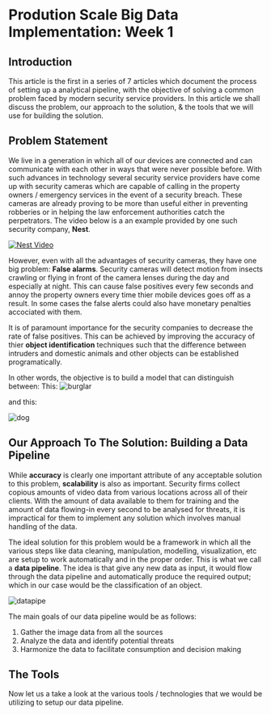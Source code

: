 # Prodution Scale Big Data Implementation: Week 1
## Introduction
This article is the first in a series of 7 articles which document the process of setting up a analytical pipeline, with the objective of solving a common problem faced by modern security service providers. In this article we shall discuss the problem, our approach to the solution, & the tools that we will use for building the solution.

## Problem Statement
We live in a generation in which all of our devices are connected and can communicate with each other in ways that were never possible before. With such advances in technology several security service providers have come up with security cameras which are capable of calling in the property owners / emergency services in the event of a security breach. These cameras are already proving to be more than useful either in preventing robberies or in helping the law enforcement authorities catch the perpetrators. The video below is a an example provided by one such security company, **Nest**.

[![Nest Video](https://img.youtube.com/vi/CVnU1nowH0I/0.jpg)](https://www.youtube.com/watch?v=CVnU1nowH0I)

However, even with all the advantages of security cameras, they have one big problem: **False alarms**. Security cameras will detect motion from insects crawling or flying in front of the camera lenses during the day and especially at night. This can cause false positives every few seconds and annoy the property owners every time thier mobile devices goes off as a result. In some cases the false alerts could also have monetary penalties accociated with them.

It is of paramount importance for the security companies to decrease the rate of false positives. This can be achieved by improving the accuracy of thier **object identification** techniques such that the difference between intruders and domestic animals and other objects can be established programatically. 

In other words, the objective is to build a model that can distinguish between:
This:
![burglar](https://cdn.agriland.ie/uploads/2015/11/breaking-and-entering-425x235.jpg)

and this:

![dog](https://us.123rf.com/450wm/thesupe87/thesupe870805/thesupe87080500115/3098389-ritratto-di-un-giovane-tri-color-beagle-cucciolo.jpg?ver=6)

## Our Approach To The Solution: Building a Data Pipeline
While **accuracy** is clearly one important attribute of any acceptable solution to this problem, **scalability** is also as important. Security firms collect copious amounts of video data from various locations across all of their clients. With the amount of data available to them for training and the amount of data flowing-in every second to be analysed for threats, it is impractical for them to implement any solution which involves manual handling of the data. 

The ideal solution for this problem would be a framework in which all the various steps like data cleaning, manipulation, modelling, visualization, etc are setup to work automatically and in the proper order. This is what we call a **data pipeline**. The idea is that give any new data as input, it would flow through the data pipeline and automatically produce the required output; which in our case would be the classification of an object.

![datapipe](https://cdn-images-1.medium.com/max/1600/1*8-NNHZhRVb5EPHK5iin92Q.png)

The main goals of our data pipeline would be as follows:
1. Gather the image data from all the sources
2. Analyze the data and identify potential threats
3. Harmonize the data to facilitate consumption and decision making

## The Tools
Now let us a take a look at the various tools / technologies that we would be utilizing to setup our data pipeline.




